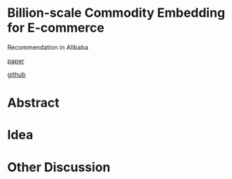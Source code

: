 # Billion-scale Commodity Embedding for E-commerce

Recommendation in Alibaba

[paper](https://arxiv.org/pdf/1803.02349.pdf)

[github](link2)

# Abstract

# Idea

# Other Discussion
